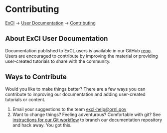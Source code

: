 # Contributing

[ExCl](https://excl.ornl.gov/) → [User Documentation](../) → [Contributing](contributing.md)

## About ExCl User Documentation

Documentation published to ExCL users is available in our GitHub [repo](https://github.com/ORNL-ExCL/excl-user-docs). Users are encouraged to contribute by improving the material or providing user-created tutorials to share with the community.

## Ways to Contribute

Would you like to make things better? There are a few ways you can contribute to improving our documentation and adding user-created tutorials or content.

1. Email your suggestions to the team [excl-help@ornl.gov](mailto:excl-help@ornl.gov)
2. Want to change things? Feeling adventurous? Comfortable with git? See [instructions for our Git workflow](../git-contributing/git-basics/git-workflow.md) to branch our documentation repository and hack away. You got this.

